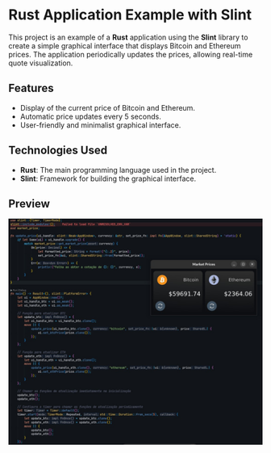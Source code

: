 # Rust Application Example with Slint

This project is an example of a **Rust** application using the **Slint** library to create a simple graphical interface that displays Bitcoin and Ethereum prices. The application periodically updates the prices, allowing real-time quote visualization.

## Features

- Display of the current price of Bitcoin and Ethereum.
- Automatic price updates every 5 seconds.
- User-friendly and minimalist graphical interface.

## Technologies Used

- **Rust**: The main programming language used in the project.
- **Slint**: Framework for building the graphical interface.


## Preview

![Application Screenshot](images/example.jpeg)